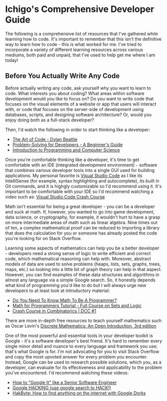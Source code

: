 # Ichigo's Comprehensive Developer Guide
The following is a comprehensive list of resources that I've gathered while learning how to code. It's important to remember that this isn't the definitive way to learn how to code - this is what worked for me. I've tried to incorporate a variety of different learning resources across various mediums, both paid and unpaid, that I've used to help get me where I am today!


## Before You Actually Write Any Code
Before actually writing any code, ask yourself why you want to learn to code. What interests you about coding? What areas within software development would you like to focus on? Do you want to write code that focuses on the visual elements of a website or app that users will interact with, or code that focuses on the server-side of development using databases, scripts, and designing software architecture? Or, would you enjoy doing both as a full-stack developer?

Then, I'd watch the following in order to start thinking like a developer:
- [The Art of Code - Dylan Beattie](https://youtu.be/6avJHaC3C2U)
- [Problem-Solving for Developers - A Beginner's Guide](https://youtu.be/UFc-RPbq8kg)
- [Introduction to Programming and Computer Science](https://youtu.be/zOjov-2OZ0E)

Once you're comfortable thinking like a developer, it's time to get comfortable with an IDE (integrated development environment) - software that combines various developer tools into a single GUI used for building applications. My personal favorite is [Visual Studio Code](https://code.visualstudio.com/) as I like its IntelliSense (for example, syntax highlighting and autocomplete), its built in Git commands, and it is highgly customizable so I'd recommend using it. It's important to be comfortable with your IDE so I'd recommend watching a video such as: [Visual Studio Code Crash Course](https://youtu.be/WPqXP_kLzpo)

Math isn't essential for being a great developer - you can be a developer and suck at math. If, however, you wanted to go into game development, data science, or cryptography, for example, it wouldn't hurt to have a grasp on more intermediate areas of math such as linear algebra. Nine times out of ten, a complex mathematical proof can be reduced to importing a library that does the calculation for you or someone has already posted the code you're looking for on Stack Overflow.

Learning some aspects of mathematics can help you be a better developer - developers need a strong sense of logic to write efficient and correct code, which mathematical reasoning can help with. Moreover, abstract models of data are used to solve problems (heaps, lists, sets, graphs, trees, maps, etc.) so looking into a little bit of graph theory can help in that aspect. However, you can find examples of these data structures and algorithms in almost any language via a simple Google search. So, it honestly depends what kind of programming you'd like to do but I will always urge new developers to at least look at introductory material:
- [Do You Need To Know Math To Be A Programmer?](https://youtu.be/40uBqG0yhJg)
- [Math for Programmers Tutorial - Full Course on Sets and Logic](https://youtu.be/2SpuBqvNjHI)
- [Crash Course in Combinatorics | DCC #1](https://youtu.be/ggNeQUe1Hj8)

There are more in-depth free resources to teach yourself mathematics such as Oscar Levin's [Discrete Mathematics: An Open Introduction, 3rd edition](http://discrete.openmathbooks.org/dmoi3.html)

One of the most powerful and essential tools in your developer toolkit is Google - it's a software developer's best friend. It's hard to remember every single minor detail and nuance to every language and framework you use; that's what Google is for. I'm not advocating for you to visit Stack Overflow and copy the most upvoted answer for every problem you encounter. Instead, Google can be used to research possible solutions, which you, as a developer, can evaluate for its effectiveness and applicability to the problem you've encountered. I'd recommend watching these videos:
- [How to "Google It" like a Senior Software Engineer](https://youtu.be/cEBkvm0-rg0)
- [Google HACKING (use google search to HACK!)](https://youtu.be/hrVa_dhD-iA)
- [HakByte: How to find anything on the internet with Google Dorks](https://youtu.be/lESeJ3EViCo)
